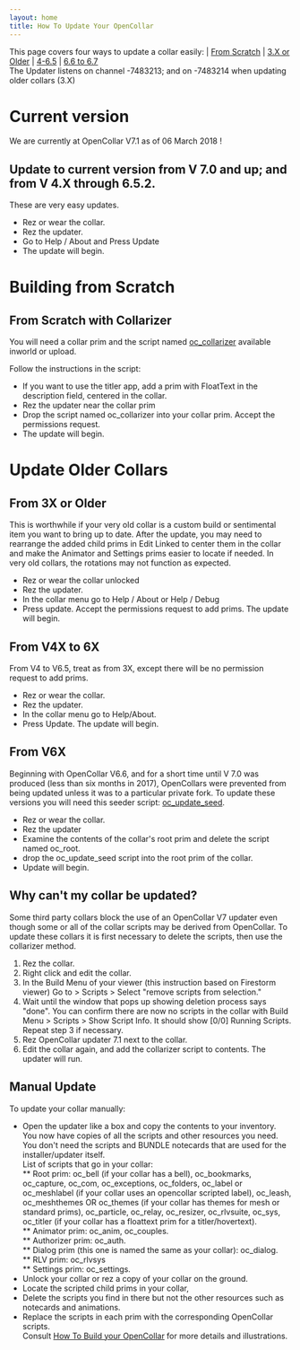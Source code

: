 ```yaml
---
layout: home
title: How To Update Your OpenCollar
---
```



This page covers four ways to update a collar easily: | [From Scratch](#from-scratch-with-collarizer) | [3.X or Older](#from-3x-or-older) | [4-6.5](#from-v4x-to-6x) | [6.6 to 6.7](#from-v6x)  
The Updater listens on channel -7483213; and on -7483214 when updating older collars (3.X)  

# Current version
We are currently at OpenCollar V7.1 as of 06 March 2018 !  

## Update to current version from V 7.0 and up; and from V 4.X through 6.5.2.

These are very easy updates.  
* Rez or wear the collar.
* Rez the updater.
* Go to Help / About and Press Update
* The update will begin.

# Building from Scratch

## From Scratch with Collarizer

You will need a collar prim and the script named [oc_collarizer](https://github.com/OpenCollarTeam/OpenCollar/blob/1027df9b56903a071c03404725fe0e143c912d73/src/spares/oc_collarizer.lsl) available inworld or upload.

Follow the instructions in the script:
* If you want to use the titler app, add a prim with FloatText in the description field, centered in the collar.
* Rez the updater near the collar prim
* Drop the script named oc_collarizer into your collar prim.  Accept the permissions request.
* The update will begin.

# Update Older Collars

## From 3X or Older

This is worthwhile if your very old collar is a custom build or sentimental item you want to bring up to date. After the update, you may need to rearrange the added child prims in Edit Linked to center them in the collar and make the Animator and Settings prims easier to locate if needed. In very old collars, the rotations may not function as expected.

* Rez or wear the collar unlocked
* Rez the updater.
* In the collar menu go to Help / About or Help / Debug
* Press update. Accept the permissions request to add prims. The update will begin. 

## From V4X to 6X

From V4 to V6.5, treat as from 3X, except there will be no permission request to add prims.
- Rez or wear the collar.
- Rez the updater.
- In the collar menu go to Help/About.
- Press Update.  The update will begin.

## From V6X 
Beginning with OpenCollar V6.6, and for a short time until V 7.0 was produced (less than six months in 2017), OpenCollars were prevented from being updated unless it was to a particular private fork. To update these versions you will need this seeder script: [oc_update_seed](https://github.com/OpenCollarTeam/OpenCollar/commit/e623fb532b21a2ace6d3d812cc536791361811c4).  
* Rez or wear the collar.
* Rez the updater
* Examine the contents of the collar's root prim and delete the script named oc_root.
* drop the oc_update_seed script into the root prim of the collar. 
* Update will begin.

## Why can't my collar be updated?
Some third party collars block the use of an OpenCollar V7 updater even though some or all of the collar scripts may be derived from OpenCollar.  To update these collars it is first necessary to delete the scripts, then use the collarizer method.
1. Rez the collar. 
2. Right click and edit the collar. 
3. In the Build Menu of your viewer (this instruction based on Firestorm viewer) Go to > Scripts > Select "remove scripts from selection." 
4. Wait until the window that pops up showing deletion process says "done". You can confirm there are now no scripts in the collar with Build Menu > Scripts > Show Script Info. It should show [0/0] Running Scripts. Repeat step 3 if necessary.  
5. Rez OpenCollar updater 7.1 next to the collar. 
7. Edit the collar again, and add the collarizer script to contents. The updater will run.  

## Manual Update
To update your collar manually: 
* Open the updater like a box and copy the contents to your inventory.  You now have copies of all the scripts and other resources you need. You don't need the scripts and BUNDLE notecards that are used for the installer/updater itself.   
List of scripts that go in your collar:  
** Root prim: oc_bell (if your collar has a bell), oc_bookmarks, oc_capture, oc_com, oc_exceptions, oc_folders, oc_label or oc_meshlabel (if your collar uses an opencollar scripted label), oc_leash, oc_meshthemes OR oc_themes (if your collar has themes for mesh or standard prims), oc_particle, oc_relay, oc_resizer, oc_rlvsuite, oc_sys, oc_titler (if your collar has a floattext prim for a titler/hovertext).  
** Animator prim:  oc_anim, oc_couples.   
** Authorizer prim:  oc_auth.   
** Dialog prim (this one is named the same as your collar): oc_dialog.   
** RLV prim:  oc_rlvsys  
** Settings prim: oc_settings.   
* Unlock your collar or rez a copy of your collar on the ground.
* Locate the scripted child prims in your collar,  
* Delete the scripts you find in there but not the other resources such as notecards and animations.
* Replace the scripts in each prim with the corresponding OpenCollar scripts.  
Consult [How To Build your OpenCollar](https://opencollar.cc/docs/How-to-Build-Your-OpenCollar) for more details and illustrations.
